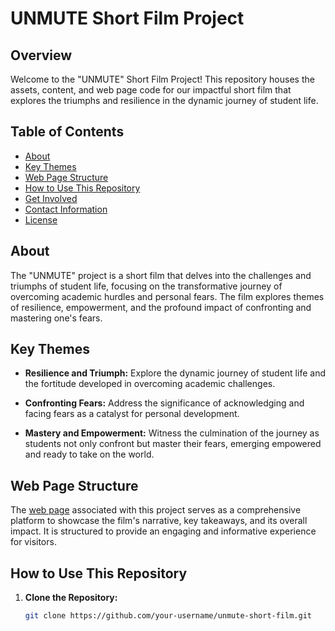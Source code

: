 # UNMUTE Short Film Project

## Overview

Welcome to the "UNMUTE" Short Film Project! This repository houses the assets, content, and web page code for our impactful short film that explores the triumphs and resilience in the dynamic journey of student life.

## Table of Contents

- [About](#about)
- [Key Themes](#key-themes)
- [Web Page Structure](#web-page-structure)
- [How to Use This Repository](#how-to-use-this-repository)
- [Get Involved](#get-involved)
- [Contact Information](#contact-information)
- [License](#license)

## About

The "UNMUTE" project is a short film that delves into the challenges and triumphs of student life, focusing on the transformative journey of overcoming academic hurdles and personal fears. The film explores themes of resilience, empowerment, and the profound impact of confronting and mastering one's fears.

## Key Themes

- **Resilience and Triumph:** Explore the dynamic journey of student life and the fortitude developed in overcoming academic challenges.

- **Confronting Fears:** Address the significance of acknowledging and facing fears as a catalyst for personal development.

- **Mastery and Empowerment:** Witness the culmination of the journey as students not only confront but master their fears, emerging empowered and ready to take on the world.

## Web Page Structure

The [web page](#web-page-content) associated with this project serves as a comprehensive platform to showcase the film's narrative, key takeaways, and its overall impact. It is structured to provide an engaging and informative experience for visitors.

## How to Use This Repository

1. **Clone the Repository:**
   ```bash
   git clone https://github.com/your-username/unmute-short-film.git
